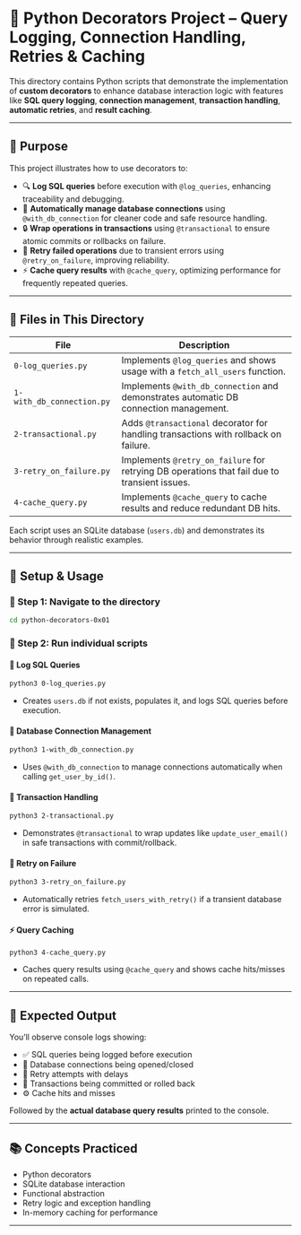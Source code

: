 # 🐍 Python Decorators Project – Query Logging, Connection Handling, Retries & Caching

This directory contains Python scripts that demonstrate the implementation of **custom decorators** to enhance database interaction logic with features like **SQL query logging**, **connection management**, **transaction handling**, **automatic retries**, and **result caching**.

---

## 🎯 Purpose

This project illustrates how to use decorators to:

- 🔍 **Log SQL queries** before execution with `@log_queries`, enhancing traceability and debugging.
- 🔌 **Automatically manage database connections** using `@with_db_connection` for cleaner code and safe resource handling.
- 🔒 **Wrap operations in transactions** using `@transactional` to ensure atomic commits or rollbacks on failure.
- 🔁 **Retry failed operations** due to transient errors using `@retry_on_failure`, improving reliability.
- ⚡ **Cache query results** with `@cache_query`, optimizing performance for frequently repeated queries.

---

## 📄 Files in This Directory

| File                      | Description                                                                                 |
|---------------------------|---------------------------------------------------------------------------------------------|
| `0-log_queries.py`        | Implements `@log_queries` and shows usage with a `fetch_all_users` function.               |
| `1-with_db_connection.py` | Implements `@with_db_connection` and demonstrates automatic DB connection management.       |
| `2-transactional.py`      | Adds `@transactional` decorator for handling transactions with rollback on failure.         |
| `3-retry_on_failure.py`   | Implements `@retry_on_failure` for retrying DB operations that fail due to transient issues.|
| `4-cache_query.py`        | Implements `@cache_query` to cache results and reduce redundant DB hits.                   |

Each script uses an SQLite database (`users.db`) and demonstrates its behavior through realistic examples.

---

## 🧪 Setup & Usage

### 🔹 Step 1: Navigate to the directory
```bash
cd python-decorators-0x01
```

### 🔹 Step 2: Run individual scripts

#### 🧾 Log SQL Queries
```bash
python3 0-log_queries.py
```
- Creates `users.db` if not exists, populates it, and logs SQL queries before execution.

#### 🔌 Database Connection Management
```bash
python3 1-with_db_connection.py
```
- Uses `@with_db_connection` to manage connections automatically when calling `get_user_by_id()`.

#### 🔄 Transaction Handling
```bash
python3 2-transactional.py
```
- Demonstrates `@transactional` to wrap updates like `update_user_email()` in safe transactions with commit/rollback.

#### 🔁 Retry on Failure
```bash
python3 3-retry_on_failure.py
```
- Automatically retries `fetch_users_with_retry()` if a transient database error is simulated.

#### ⚡ Query Caching
```bash
python3 4-cache_query.py
```
- Caches query results using `@cache_query` and shows cache hits/misses on repeated calls.

---

## 🧾 Expected Output

You’ll observe console logs showing:

- ✅ SQL queries being logged before execution
- 🔄 Database connections being opened/closed
- 🔁 Retry attempts with delays
- 💾 Transactions being committed or rolled back
- ⚙️ Cache hits and misses

Followed by the **actual database query results** printed to the console.

---

## 📚 Concepts Practiced

- Python decorators
- SQLite database interaction
- Functional abstraction
- Retry logic and exception handling
- In-memory caching for performance

---
